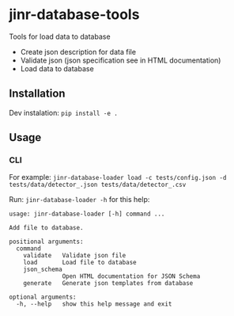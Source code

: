 # jinr-database-tools
Tools for load data to database

* Create json description for data file
* Validate json (json specification see in HTML documentation)
* Load data to database

## Installation

Dev instalation: `pip install -e .`

## Usage

### CLI

For example: 
`jinr-database-loader load -c tests/config.json -d tests/data/detector_.json tests/data/detector_.csv`

Run: `jinr-database-loader -h` for this help:
```
usage: jinr-database-loader [-h] command ...

Add file to database.

positional arguments:
  command
    validate   Validate json file
    load       Load file to database
    json_schema
               Open HTML documentation for JSON Schema
    generate   Generate json templates from database

optional arguments:
  -h, --help   show this help message and exit

```